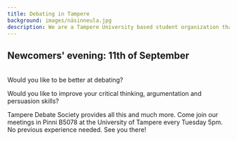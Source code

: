 ```yaml
---
title: Debating in Tampere
background: images/näsinneula.jpg
description: We are a Tampere University based student organization that specializes in debating. We meet every Tuesday at 17.00 at PinniB, room number 5078.
---
```


## Newcomers' evening: 11th of September
<br>
Would you like to be better at debating?

Would you like to improve your critical thinking, argumentation and persuasion skills?

Tampere Debate Society provides all this and much more. Come join our meetings in Pinni B5078 at the University of Tampere every Tuesday 5pm. No previous experience needed. See you there!
